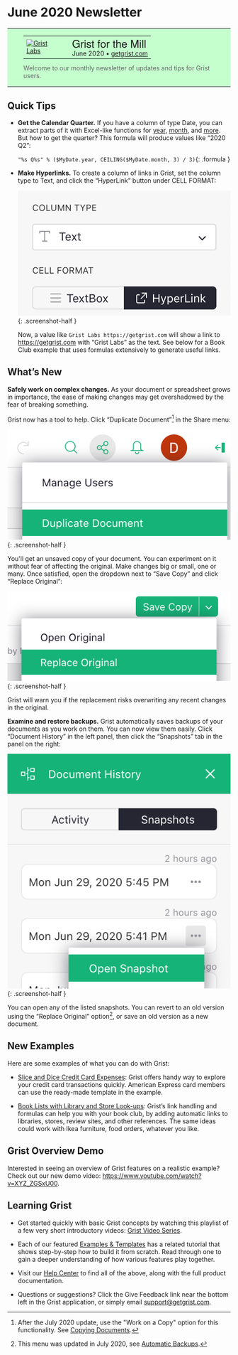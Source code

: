# June 2020 Newsletter

<style>
  /* restore some poorly overridden defaults */
  .newsletter-header .table {
    background-color: initial;
    border: initial;
  }
  .newsletter-header .table > tbody > tr > td {
    padding: initial;
    border: initial;
    vertical-align: initial;
  }
  .newsletter-header img.header-img {
    padding: initial;
    max-width: initial;
    display: initial;
    padding: initial;
    line-height: initial;
    background-color: initial;
    border: initial;
    border-radius: initial;
    margin: initial;
  }

  /* copy newsletter styles, with a prefix for sufficient specificity */
  .newsletter-header .header {
    border: none;
    padding: 0;
    margin: 0;
  }
  .newsletter-header table > tbody > tr > td.header-image {
    width: 80px;
    padding-right: 16px;
  }
  .newsletter-header table > tbody > tr > td.header-text {
    background-color: #c4ffcd;
    padding: 16px 36px;
  }
  .newsletter-header table.header-top {
    border: none;
    padding: 0;
    margin: 0;
    width: 100%;
  }
  .header-title {
    font-family: Helvetica Neue, Helvetica, Arial, sans-serif;
    font-size: 24px;
    line-height: 28px;
  }
  .header-month {
  }
  .header-welcome {
    margin-top: 12px;
    color: #666666;
  }
</style>
<div class="newsletter-header">
<table class="header" cellpadding="0" cellspacing="0" border="0"><tr>
  <td class="header-text">
    <table class="header-top"><tr>
      <td class="header-image">
        <a href="https://www.getgrist.com">
          <img class="header-img" src="/images/newsletters/grist-labs.png" width="80" height="80" alt="Grist Labs" border="0">
        </a>
      </td>
      <td class="header-top-text">
        <div class="header-title">Grist for the Mill</div>
        <div class="header-month">June 2020
          &#8226; <a href="https://www.getgrist.com/">getgrist.com</a></div>
      </td>
    </tr></table>
    <div class="header-welcome">
      Welcome to our monthly newsletter of updates and tips for Grist users.
    </div>
  </td>
</tr></table>
</div>

## Quick Tips

- **Get the Calendar Quarter.** If you have a column of type Date, you
  can extract parts of it with Excel-like functions for
  [year](../en/functions.md#year),
  [month](../en/functions.md#month), and
  [more](../en/dates.md).
  But how to get the quarter? This formula will produce values like “2020 Q2”:

    `"%s Q%s" % ($MyDate.year, CEILING($MyDate.month, 3) / 3)`{: .formula }

- **Make Hyperlinks.** To create a column of links in Grist, set the column
  type to Text, and click the “HyperLink” button under CELL FORMAT:

    <span class="screenshot-large">*![hyperlink](../images/newsletters/2020-06/hyperlink.png)*</span>
    {: .screenshot-half }

    Now, a value like `Grist Labs https://getgrist.com` will
    show a link to <https://getgrist.com>
    with “Grist Labs” as the text.
    See below for a Book Club example that uses formulas extensively to generate useful links.


## What’s New

<b>Safely work on complex changes.</b> As your document or spreadsheet
grows in importance, the ease of making changes may get
overshadowed by the fear of breaking something.

Grist now has a tool to help. Click “Duplicate Document”[^duplicate-doc] in the Share menu:

[^duplicate-doc]: After the July 2020 update, use the "Work on a Copy" option for this functionality.
See [Copying Documents](../en/copying-docs.md#trying-out-changes).

<span class="screenshot-large">*![duplicate-doc](../images/newsletters/2020-06/duplicate-doc.png)*</span>
{: .screenshot-half }

You'll get an unsaved copy of your document. You can experiment on it
without fear of affecting the original.
Make changes big or small, one or many. Once satisfied,
open the dropdown next to “Save Copy” and click “Replace Original”:

<span class="screenshot-large">*![replace-original](../images/newsletters/2020-06/replace-original.png)*</span>
{: .screenshot-half }

Grist will warn you if the replacement risks overwriting any recent changes in the original.

<b>Examine and restore backups.</b> Grist automatically saves backups of
your documents as you work on them. You can now view them easily. Click
“Document History” in the left panel, then click the “Snapshots” tab in the
panel on the right:

<span class="screenshot-large">*![doc-history](../images/newsletters/2020-06/doc-history.png)*</span>
{: .screenshot-half }

You can open any of the listed snapshots. You can revert to an old version
using the “Replace Original” option[^snapshots], or save an old version as a new
document.

[^snapshots]: This menu was updated in July 2020, see [Automatic Backups](../en/automatic-backups.md).

## New Examples

Here are some examples of what you can do with Grist:

- [Slice and Dice Credit Card Expenses](../examples/2020-06-credit-card.md):
  Grist offers handy way to explore your credit card transactions quickly. American Express card
  members can use the ready-made template in the example.

- [Book Lists with Library and Store Look-ups](../examples/2020-06-book-club.md):
  Grist’s link handling and formulas can help you with your book club, by adding automatic links
  to libraries, stores, review sites, and other references. The same ideas could work with Ikea
  furniture, food orders, whatever you like.

## Grist Overview Demo

Interested in seeing an overview of Grist features on a realistic example?
Check out our new demo video:
<https://www.youtube.com/watch?v=XYZ_ZGSxU00>.

## Learning Grist

- Get started quickly with basic Grist concepts by watching this playlist
  of a few very short introductory videos:
  [Grist Video Series](https://www.youtube.com/playlist?list=PL3Q9Tu1JOy_4Mq8JlcjZXEMyJY69kda44).

- Each of our featured [Examples & Templates](https://docs.getgrist.com/p/templates)
  has a related tutorial that shows step-by-step how to build it
  from scratch. Read through one to gain a deeper understanding of how
  various features play together.

- Visit our [Help Center](../en/index.md) to
  find all of the above, along with the full product documentation.

- Questions or suggestions? Click the
  <span class="app-menu-item"><span class="grist-icon" style="--icon: var(--icon-Feedback)"></span> Give Feedback</span>
  link near the bottom left in the Grist application, or simply email
  <support@getgrist.com>.
